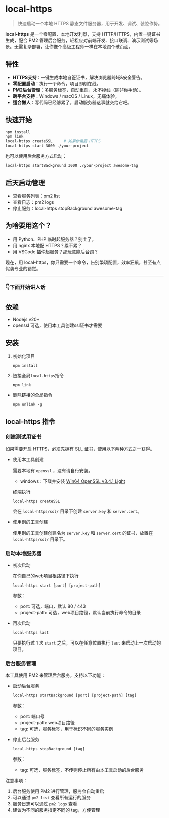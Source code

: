 # local-https

> 快速启动一个本地 HTTPS 静态文件服务器，用于开发、调试、装腔作势。

**local-https** 是一个零配置、本地开发利器，支持 HTTP/HTTPS，内置一键证书生成，配合 PM2 管理后台服务，轻松应对前端开发、接口联调、演示测试等场景。无需复杂部署，让你像个高级工程师一样在本地跑个破页面。

## 特性

- **HTTPS支持**：一键生成本地自签证书，解决浏览器跨域&安全警告。
- **零配置启动**：执行一个命令，项目即刻在线。
- **PM2后台管理**：多服务标签，自动重启，永不掉线（除非你手动）。
- **跨平台支持**：Windows / macOS / Linux，无痛体验。
- **适合懒人**：写代码已经够累了，启动服务器这事就交给它吧。

## 快速开始

```bash
npm install
npm link
local-https createSSL     # 如果你需要 HTTPS
local-https start 3000 ./your-project
```

也可以使用后台服务方式启动：

```bash
local-https startBackground 3000 ./your-project awesome-tag
```

## 后天启动管理

- 查看服务列表：pm2 list
- 查看日志：pm2 logs
- 停止服务：local-https stopBackground awesome-tag

## 为啥要用这个？

- 用 Python、PHP 临时起服务器？别土了。
- 用 nginx 本地配 HTTPS？累不累？
- 用 VSCode 插件起服务？那玩意能后台跑？

现在，用 local-https，你只需要一个命令，告别繁琐配置，效率狂飙，甚至有点假装专业的错觉。

---

### 👇下面开始讲人话

## 依赖

- Nodejs v20+
- openssl 可选，使用本工具创建ssl证书才需要

## 安装

1. 初始化项目

    ```shell
    npm install
    ```

2. 链接全局`local-https`指令

    ```shell
    npm link
    ```

- 删除链接的全局指令

    ```shell
    npm unlink -g
    ```

## local-https 指令

### 创建测试用证书

如果需要开启 HTTPS，必须先拥有 SLL 证书，使用以下两种方式之一获得。

- 使用本工具创建

    需要本地有 `openssl` ，没有请自行安装。

    - windows：下载并安装 [Win64 OpenSSL v3.4.1 Light](https://slproweb.com/products/Win32OpenSSL.html)

    终端执行 

    ```shell
    local-https createSSL
    ```

    会在 `local-https/ssl/` 目录下创建 `server.key` 和 `server.cert`。

- 使用别的工具创建

    使用别的工具创建创建名为 `server.key` 和 `server.cert` 的证书，放置在 `local-https/ssl/` 目录下。

### 启动本地服务器

- 初次启动

    在你自己的web项目根路径下执行

    ```shell
    local-https start [port] [project-path]
    ```

    参数：

    - port: 可选，端口，默认 80 / 443
    - project-path: 可选，web项目路径，默认当前执行命令的目录

- 再次启动

    ```shell
    local-https last
    ```

    只要执行过 1 次 `start` 之后，可以在任意位置执行 `last` 来启动上一次启动的项目。

### 后台服务管理

本工具使用 PM2 来管理后台服务，支持以下功能：

- 启动后台服务

    ```shell
    local-https startBackground [port] [project-path] [tag]
    ```

    参数：
    - port: 端口号
    - project-path: web项目路径
    - tag: 可选，服务标签，用于标识不同的服务实例

- 停止后台服务

    ```shell
    local-https stopBackground [tag]
    ```

    参数：
    - tag: 可选，服务标签，不传则停止所有由本工具启动的后台服务

注意事项：
1. 后台服务使用 PM2 进行管理，服务会自动重启
2. 可以通过 `pm2 list` 查看所有运行的服务
3. 服务日志可以通过 `pm2 logs` 查看
4. 建议为不同的服务指定不同的 tag，方便管理